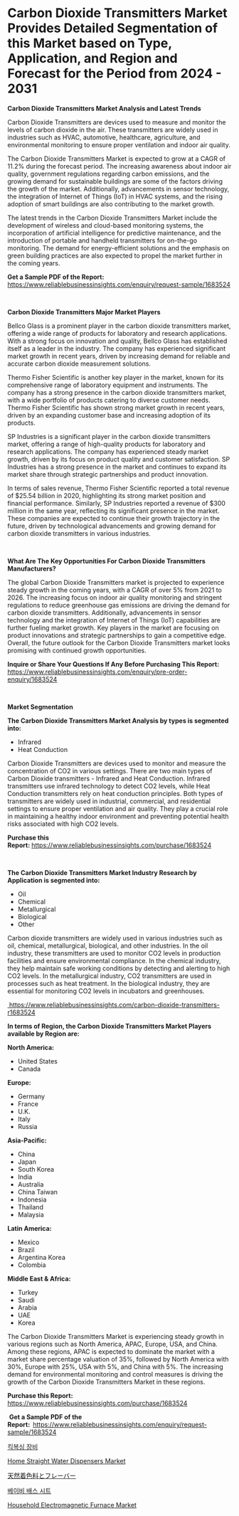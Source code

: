 <p><h1>Carbon Dioxide Transmitters Market Provides Detailed Segmentation of this Market based on Type, Application, and Region and Forecast for the Period from 2024 - 2031</h1></p><p><strong>Carbon Dioxide Transmitters Market Analysis and Latest Trends</strong></p>
<p><p>Carbon Dioxide Transmitters are devices used to measure and monitor the levels of carbon dioxide in the air. These transmitters are widely used in industries such as HVAC, automotive, healthcare, agriculture, and environmental monitoring to ensure proper ventilation and indoor air quality.</p><p>The Carbon Dioxide Transmitters Market is expected to grow at a CAGR of 11.2% during the forecast period. The increasing awareness about indoor air quality, government regulations regarding carbon emissions, and the growing demand for sustainable buildings are some of the factors driving the growth of the market. Additionally, advancements in sensor technology, the integration of Internet of Things (IoT) in HVAC systems, and the rising adoption of smart buildings are also contributing to the market growth.</p><p>The latest trends in the Carbon Dioxide Transmitters Market include the development of wireless and cloud-based monitoring systems, the incorporation of artificial intelligence for predictive maintenance, and the introduction of portable and handheld transmitters for on-the-go monitoring. The demand for energy-efficient solutions and the emphasis on green building practices are also expected to propel the market further in the coming years.</p></p>
<p><strong>Get a Sample PDF of the Report:&nbsp;</strong> <a href="https://www.reliablebusinessinsights.com/enquiry/request-sample/1683524">https://www.reliablebusinessinsights.com/enquiry/request-sample/1683524</a></p>
<p>&nbsp;</p>
<p><strong>Carbon Dioxide Transmitters Major Market Players</strong></p>
<p><p>Bellco Glass is a prominent player in the carbon dioxide transmitters market, offering a wide range of products for laboratory and research applications. With a strong focus on innovation and quality, Bellco Glass has established itself as a leader in the industry. The company has experienced significant market growth in recent years, driven by increasing demand for reliable and accurate carbon dioxide measurement solutions.</p><p>Thermo Fisher Scientific is another key player in the market, known for its comprehensive range of laboratory equipment and instruments. The company has a strong presence in the carbon dioxide transmitters market, with a wide portfolio of products catering to diverse customer needs. Thermo Fisher Scientific has shown strong market growth in recent years, driven by an expanding customer base and increasing adoption of its products.</p><p>SP Industries is a significant player in the carbon dioxide transmitters market, offering a range of high-quality products for laboratory and research applications. The company has experienced steady market growth, driven by its focus on product quality and customer satisfaction. SP Industries has a strong presence in the market and continues to expand its market share through strategic partnerships and product innovation.</p><p>In terms of sales revenue, Thermo Fisher Scientific reported a total revenue of $25.54 billion in 2020, highlighting its strong market position and financial performance. Similarly, SP Industries reported a revenue of $300 million in the same year, reflecting its significant presence in the market. These companies are expected to continue their growth trajectory in the future, driven by technological advancements and growing demand for carbon dioxide transmitters in various industries.</p></p>
<p>&nbsp;</p>
<p><strong>What Are The Key Opportunities For Carbon Dioxide Transmitters Manufacturers?</strong></p>
<p><p>The global Carbon Dioxide Transmitters market is projected to experience steady growth in the coming years, with a CAGR of over 5% from 2021 to 2026. The increasing focus on indoor air quality monitoring and stringent regulations to reduce greenhouse gas emissions are driving the demand for carbon dioxide transmitters. Additionally, advancements in sensor technology and the integration of Internet of Things (IoT) capabilities are further fueling market growth. Key players in the market are focusing on product innovations and strategic partnerships to gain a competitive edge. Overall, the future outlook for the Carbon Dioxide Transmitters market looks promising with continued growth opportunities.</p></p>
<p><strong>Inquire or Share Your Questions If Any Before Purchasing This Report:</strong> <a href="https://www.reliablebusinessinsights.com/enquiry/pre-order-enquiry/1683524">https://www.reliablebusinessinsights.com/enquiry/pre-order-enquiry/1683524</a></p>
<p>&nbsp;</p>
<p><strong>Market Segmentation</strong></p>
<p><strong>The Carbon Dioxide Transmitters Market Analysis by types is segmented into:</strong></p>
<p><ul><li>Infrared</li><li>Heat Conduction</li></ul></p>
<p><p>Carbon Dioxide Transmitters are devices used to monitor and measure the concentration of CO2 in various settings. There are two main types of Carbon Dioxide transmitters - Infrared and Heat Conduction. Infrared transmitters use infrared technology to detect CO2 levels, while Heat Conduction transmitters rely on heat conduction principles. Both types of transmitters are widely used in industrial, commercial, and residential settings to ensure proper ventilation and air quality. They play a crucial role in maintaining a healthy indoor environment and preventing potential health risks associated with high CO2 levels.</p></p>
<p><strong>Purchase this Report:&nbsp;</strong><a href="https://www.reliablebusinessinsights.com/purchase/1683524">https://www.reliablebusinessinsights.com/purchase/1683524</a></p>
<p>&nbsp;</p>
<p><strong>The Carbon Dioxide Transmitters Market Industry Research by Application is segmented into:</strong></p>
<p><ul><li>Oil</li><li>Chemical</li><li>Metallurgical</li><li>Biological</li><li>Other</li></ul></p>
<p><p>Carbon dioxide transmitters are widely used in various industries such as oil, chemical, metallurgical, biological, and other industries. In the oil industry, these transmitters are used to monitor CO2 levels in production facilities and ensure environmental compliance. In the chemical industry, they help maintain safe working conditions by detecting and alerting to high CO2 levels. In the metallurgical industry, CO2 transmitters are used in processes such as heat treatment. In the biological industry, they are essential for monitoring CO2 levels in incubators and greenhouses.</p></p>
<p><a href="https://www.reliablebusinessinsights.com/carbon-dioxide-transmitters-r1683524">&nbsp;https://www.reliablebusinessinsights.com/carbon-dioxide-transmitters-r1683524</a></p>
<p><strong>In terms of Region, the Carbon Dioxide Transmitters Market Players available by Region are:</strong></p>
<p>
    <p> <strong> North America: </strong>
        <ul>
            <li>United States</li>
            <li>Canada</li>
        </ul>
        </p> 
    <p> <strong> Europe: </strong>
        <ul>
            <li>Germany</li>
            <li>France</li>
            <li>U.K.</li>
            <li>Italy</li>
            <li>Russia</li>
        </ul>
        </p> 
    <p> <strong> Asia-Pacific: </strong>
        <ul>
            <li>China</li>
            <li>Japan</li>
            <li>South Korea</li>
            <li>India</li>
            <li>Australia</li>
            <li>China Taiwan</li>
            <li>Indonesia</li>
            <li>Thailand</li>
            <li>Malaysia</li>
        </ul>
        </p> 
    <p> <strong> Latin America: </strong>
        <ul>
            <li>Mexico</li>
            <li>Brazil</li>
            <li>Argentina Korea</li>
            <li>Colombia</li>
        </ul>
        </p> 
    <p> <strong> Middle East & Africa: </strong>
        <ul>
            <li>Turkey</li>
            <li>Saudi</li>
            <li>Arabia</li>
            <li>UAE</li>
            <li>Korea</li>
        </ul>
    </p>
    </p>
<p><p>The Carbon Dioxide Transmitters Market is experiencing steady growth in various regions such as North America, APAC, Europe, USA, and China. Among these regions, APAC is expected to dominate the market with a market share percentage valuation of 35%, followed by North America with 30%, Europe with 25%, USA with 5%, and China with 5%. The increasing demand for environmental monitoring and control measures is driving the growth of the Carbon Dioxide Transmitters Market in these regions.</p></p>
<p><strong>Purchase this Report: </strong><a href="https://www.reliablebusinessinsights.com/purchase/1683524">https://www.reliablebusinessinsights.com/purchase/1683524</a></p>
<p>&nbsp;<strong>Get a Sample PDF of the Report:&nbsp;&nbsp;</strong><a href="https://www.reliablebusinessinsights.com/enquiry/request-sample/1683524">https://www.reliablebusinessinsights.com/enquiry/request-sample/1683524</a></p>
<p><strong></strong></p>
<p><p><a href="https://github.com/crfsywufhm81415/Market-Research-Report-List-2/blob/main/2329324155341.md">킥복싱 장비</a></p><p><a href="https://github.com/jnzzvtbl92/Market-Research-Report-List-1/blob/main/home-straight-water-dispensers-market.md">Home Straight Water Dispensers Market</a></p><p><a href="https://github.com/MacyOrn/Market-Research-Report-List-1/blob/main/8863821146459.md">天然着色料とフレーバー</a></p><p><a href="https://github.com/vs10l4sfg5c/Market-Research-Report-List-2/blob/main/1480109155342.md">베이비 배스 시트</a></p><p><a href="https://github.com/Seman3302/Market-Research-Report-List-1/blob/main/household-electromagnetic-furnace-market.md">Household Electromagnetic Furnace Market</a></p></p>